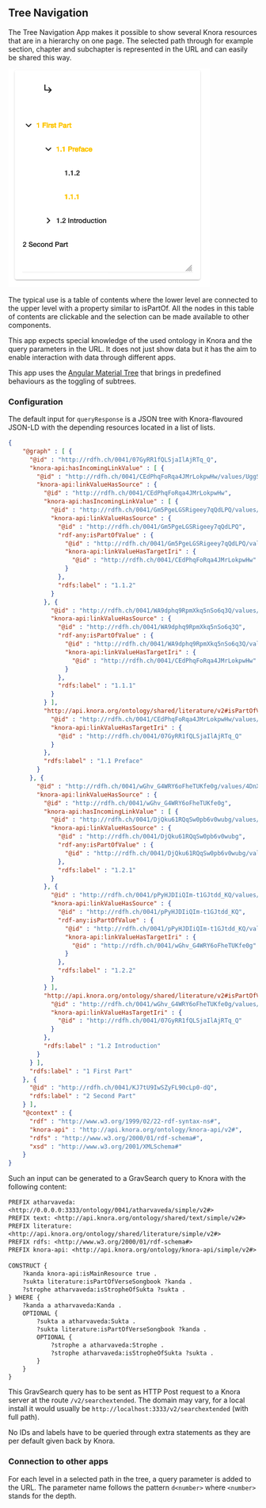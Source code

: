## Tree Navigation

The Tree Navigation App makes it possible to show several Knora resources that are in a hierarchy on one page.
The selected path through for example section, chapter and subchapter is represented in the URL and can easily 
be shared this way.

![Screenshot of an example for the tree navigation](tree-navigation.png)

The typical use is a table of contents where the lower level are connected to the upper level with a property
similar to isPartOf.
All the nodes in this table of contents are clickable and the selection can be made available to other components.

This app expects special knowledge of the used ontology in Knora and the query parameters in the URL.
It does not just show data but it has the aim to enable interaction with data through different apps.

This app uses the [Angular Material Tree](https://material.angular.io/components/tree/overview) that brings in 
predefined behaviours as the toggling of subtrees.

### Configuration

The default input for `queryResponse` is a JSON tree with Knora-flavoured JSON-LD with the depending resources located in a list of
lists.

```json
{
    "@graph" : [ {
      "@id" : "http://rdfh.ch/0041/07GyRR1fQLSjaIlAjRTq_Q",
      "knora-api:hasIncomingLinkValue" : [ {
        "@id" : "http://rdfh.ch/0041/CEdPhqFoRqa4JMrLokpwHw/values/UggSvRfhQ2eCYrdD56TTJg",
        "knora-api:linkValueHasSource" : {
          "@id" : "http://rdfh.ch/0041/CEdPhqFoRqa4JMrLokpwHw",
          "knora-api:hasIncomingLinkValue" : [ {
            "@id" : "http://rdfh.ch/0041/Gm5PgeLGSRigeey7qQdLPQ/values/fSsQheDbQjW884yWYzbwAg",
            "knora-api:linkValueHasSource" : {
              "@id" : "http://rdfh.ch/0041/Gm5PgeLGSRigeey7qQdLPQ",
              "rdf-any:isPartOfValue" : {
                "@id" : "http://rdfh.ch/0041/Gm5PgeLGSRigeey7qQdLPQ/values/fSsQheDbQjW884yWYzbwAg",
                "knora-api:linkValueHasTargetIri" : {
                  "@id" : "http://rdfh.ch/0041/CEdPhqFoRqa4JMrLokpwHw"
                }
              },
              "rdfs:label" : "1.1.2"
            }
          }, {
            "@id" : "http://rdfh.ch/0041/WA9dphq9RpmXkq5nSo6q3Q/values/hCPW4zkMQ1qzP-dm9H4OJg",
            "knora-api:linkValueHasSource" : {
              "@id" : "http://rdfh.ch/0041/WA9dphq9RpmXkq5nSo6q3Q",
              "rdf-any:isPartOfValue" : {
                "@id" : "http://rdfh.ch/0041/WA9dphq9RpmXkq5nSo6q3Q/values/hCPW4zkMQ1qzP-dm9H4OJg",
                "knora-api:linkValueHasTargetIri" : {
                  "@id" : "http://rdfh.ch/0041/CEdPhqFoRqa4JMrLokpwHw"
                }
              },
              "rdfs:label" : "1.1.1"
            }
          } ],
          "http://api.knora.org/ontology/shared/literature/v2#isPartOfVerseSongbookValue" : {
            "@id" : "http://rdfh.ch/0041/CEdPhqFoRqa4JMrLokpwHw/values/UggSvRfhQ2eCYrdD56TTJg",
            "knora-api:linkValueHasTargetIri" : {
              "@id" : "http://rdfh.ch/0041/07GyRR1fQLSjaIlAjRTq_Q"
            }
          },
          "rdfs:label" : "1.1 Preface"
        }
      }, {
        "@id" : "http://rdfh.ch/0041/wGhv_G4WRY6oFheTUKfe0g/values/4DnXHLSrTQ-GISigvqI61w",
        "knora-api:linkValueHasSource" : {
          "@id" : "http://rdfh.ch/0041/wGhv_G4WRY6oFheTUKfe0g",
          "knora-api:hasIncomingLinkValue" : [ {
            "@id" : "http://rdfh.ch/0041/DjQku61RQqSw0pb6v0wubg/values/AMLosisfT2es99L_glnEpg",
            "knora-api:linkValueHasSource" : {
              "@id" : "http://rdfh.ch/0041/DjQku61RQqSw0pb6v0wubg",
              "rdf-any:isPartOfValue" : {
                "@id" : "http://rdfh.ch/0041/DjQku61RQqSw0pb6v0wubg/values/AMLosisfT2es99L_glnEpg"
              },
              "rdfs:label" : "1.2.1"
            }
          }, {
            "@id" : "http://rdfh.ch/0041/pPyHJDIiQIm-t1GJtdd_KQ/values/BGNpnIcrTP6qEWOQjsKEUw",
            "knora-api:linkValueHasSource" : {
              "@id" : "http://rdfh.ch/0041/pPyHJDIiQIm-t1GJtdd_KQ",
              "rdf-any:isPartOfValue" : {
                "@id" : "http://rdfh.ch/0041/pPyHJDIiQIm-t1GJtdd_KQ/values/BGNpnIcrTP6qEWOQjsKEUw",
                "knora-api:linkValueHasTargetIri" : {
                  "@id" : "http://rdfh.ch/0041/wGhv_G4WRY6oFheTUKfe0g"
                }
              },
              "rdfs:label" : "1.2.2"
            }
          } ],
          "http://api.knora.org/ontology/shared/literature/v2#isPartOfVerseSongbookValue" : {
            "@id" : "http://rdfh.ch/0041/wGhv_G4WRY6oFheTUKfe0g/values/4DnXHLSrTQ-GISigvqI61w",
            "knora-api:linkValueHasTargetIri" : {
              "@id" : "http://rdfh.ch/0041/07GyRR1fQLSjaIlAjRTq_Q"
            }
          },
          "rdfs:label" : "1.2 Introduction"
        }
      } ],
      "rdfs:label" : "1 First Part"
    }, {
      "@id" : "http://rdfh.ch/0041/KJ7tU9IwSZyFL90cLp0-dQ",
      "rdfs:label" : "2 Second Part"
    } ],
    "@context" : {
      "rdf" : "http://www.w3.org/1999/02/22-rdf-syntax-ns#",
      "knora-api" : "http://api.knora.org/ontology/knora-api/v2#",
      "rdfs" : "http://www.w3.org/2000/01/rdf-schema#",
      "xsd" : "http://www.w3.org/2001/XMLSchema#"
    }
}
```

Such an input can be generated to a GravSearch query to Knora with the following content:

```sparql
PREFIX atharvaveda: <http://0.0.0.0:3333/ontology/0041/atharvaveda/simple/v2#>
PREFIX text: <http://api.knora.org/ontology/shared/text/simple/v2#>
PREFIX literature: <http://api.knora.org/ontology/shared/literature/simple/v2#>
PREFIX rdfs: <http://www.w3.org/2000/01/rdf-schema#>
PREFIX knora-api: <http://api.knora.org/ontology/knora-api/simple/v2#>

CONSTRUCT {
    ?kanda knora-api:isMainResource true .
    ?sukta literature:isPartOfVerseSongbook ?kanda .
    ?strophe atharvaveda:isStropheOfSukta ?sukta .
} WHERE {
    ?kanda a atharvaveda:Kanda .
    OPTIONAL { 
        ?sukta a atharvaveda:Sukta .
        ?sukta literature:isPartOfVerseSongbook ?kanda .
        OPTIONAL {
            ?strophe a atharvaveda:Strophe .
            ?strophe atharvaveda:isStropheOfSukta ?sukta .
        }
    }
}
```

This GravSearch query has to be sent as HTTP Post request to a Knora server at the route `/v2/searchextended`.
The domain may vary, for a local install it would usually be 
`http://localhost:3333/v2/searchextended` (with full path).

No IDs and labels have to be queried through extra statements as they are per default given back by Knora.

### Connection to other apps

For each level in a selected path in the tree, a query parameter is added to the URL.
The parameter name follows the pattern `d<number>` where `<number>` stands for the depth.
